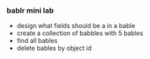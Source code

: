 ### bablr mini lab
- design what fields should be a in a bable
- create a collection of babbles with 5 bables
- find all bables
- delete bables by object id
